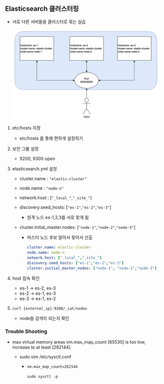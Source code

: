 

## Elasticsearch 클러스터링

- 서로 다른 서버들을 클러스터로 묶는 실습

  ![clustering](./images/clustering.png)

  

1. etc/hosts 지정
   - etc/hosts 를 통해 편하게 설정하기
   
2. 보안 그룹 설정
   - 9200, 9300 open
   
3. elasticsearch.yml 설정
   - cluster.name : `"elastic-cluster"`
   
   - node.name : `"node-n"`
   
   - network.host : [`"_local_"`,`"_site_"`]
   
   - discovery.seed_hosts: [`"es-1"`,`"es-2"`,`"es-3"`]
     - 원격 노드 es-1,2,3를 서로 찾게 됨
     
   - cluster.initial_master.nodes: [`"node-1"`,`"node-2"`,`"node-3"`]
     - 마스터 노드 후보 알아서 찾아서 선출
     
       ```yaml
       cluster.name: elastic-cluster
       node.name: node-n
       network.host: ["_local_","_site_"]
       discovery.seed_hosts: ["es-1","es-2","es-3"]
       cluster.initial_master_nodes: ["node-1", "node-2","node-3"]
       ```
     
       
   
4. host 접속 확인
   - es-1 -> es-2, es-3 
   - es-2 -> es-1, es-3
   - es-3 -> es-1, es-2
   
5. `curl {external_ip}:9200/_cat/nodes`
   - node들 검색이 되는지 확인



### Trouble Shooting

* max virtual memory areas vm.max_map_count [65530] is too low, increase to at least [262144]

  * sudo vim /etc/sysctl.conf

    * ```
      vm.max_map_count=262144
      
      sudo sysctl -p
      ```
